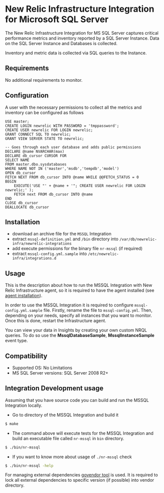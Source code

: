 # New Relic Infrastructure Integration for Microsoft SQL Server

The New Relic Infrastructure Integration for MS SQL Server captures critical performance metrics and inventory reported by a SQL Server Instance. Data on the SQL Server Instance and Databases is collected.

Inventory and metric data is collected via SQL queries to the Instance.

## Requirements

No additional requirements to monitor.

## Configuration

A user with the necessary permissions to collect all the metrics and inventory can be configured as follows

```
USE master;
CREATE LOGIN newrelic WITH PASSWORD = 'tmppassword';
CREATE USER newrelic FOR LOGIN newrelic;
GRANT CONNECT SQL TO newrelic;
GRANT VIEW SERVER STATE TO newrelic;

-- Goes through each user database and adds public permissions
DECLARE @name NVARCHAR(max)
DECLARE db_cursor CURSOR FOR
SELECT NAME
FROM master.dbo.sysdatabases
WHERE NAME NOT IN ('master','msdb','tempdb','model')
OPEN db_cursor
FETCH NEXT FROM db_cursor INTO @name WHILE @@FETCH_STATUS = 0
BEGIN
	EXECUTE('USE "' + @name + '"; CREATE USER newrelic FOR LOGIN newrelic;' );
	FETCH next FROM db_cursor INTO @name
END
CLOSE db_cursor
DEALLOCATE db_cursor
```

## Installation

- download an archive file for the `MSSQL` Integration
- extract `mssql-definition.yml` and `/bin` directory into `/var/db/newrelic-infra/newrelic-integrations`
- add execute permissions for the binary file `nr-mssql` (if required)
- extract `mssql-config.yml.sample` into `/etc/newrelic-infra/integrations.d`

## Usage

This is the description about how to run the MSSQL Integration with New Relic Infrastructure agent, so it is required to have the agent installed (see [agent installation](https://docs.newrelic.com/docs/infrastructure/new-relic-infrastructure/installation/install-infrastructure-linux)).

In order to use the MSSQL Integration it is required to configure `mssql-config.yml.sample` file. Firstly, rename the file to `mssql-config.yml`. Then, depending on your needs, specify all instances that you want to monitor. Once this is done, restart the Infrastructure agent.

You can view your data in Insights by creating your own custom NRQL queries. To do so use the **MssqlDatabaseSample**, **MssqlInstanceSample** event type.

## Compatibility

* Supported OS: No Limitations
* MS SQL Server versions: SQL Server 2008 R2+

## Integration Development usage

Assuming that you have source code you can build and run the MSSQL Integration locally.

* Go to directory of the MSSQL Integration and build it
```bash
$ make
```
* The command above will execute tests for the MSSQL Integration and build an executable file called `nr-mssql` in `bin` directory.
```bash
$ ./bin/nr-mssql
```
* If you want to know more about usage of `./nr-mssql` check
```bash
$ ./bin/nr-mssql -help
```

For managing external dependencies [govendor tool](https://github.com/kardianos/govendor) is used. It is required to lock all external dependencies to specific version (if possible) into vendor directory.
